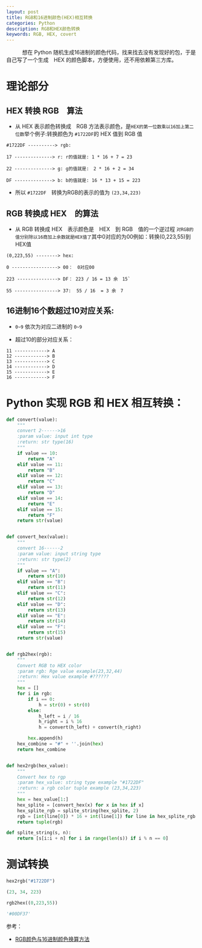 ```yaml
---
layout: post
title: RGB和16进制颜色(HEX)相互转换
categories: Python
description: RGB和HEX颜色转换
keywords: RGB, HEX, covert
---
```


　　　想在 Python 随机生成16进制的颜色代码，找来找去没有发现好的包，于是自己写了一个生成　HEX 的颜色脚本，方便使用，还不用依赖第三方库。


#  理论部分 


## HEX 转换 RGB　算法

* 从 HEX 表示颜色转换成　RGB 方法表示颜色，是`HEX的第一位数乘以16加上第二位数`举个例子:转换颜色为 `#1722DF`的 HEX 值到 RGB 值　

```
#1722DF ----------> rgb:

17 --------------> r: r的值就是: 1 * 16 + 7 = 23

22 --------------> g: g的值就是:　2 * 16 + 2 = 34

DF --------------> b: b的值就是: 16 * 13 + 15 = 223
```

* 所以 `#1722DF`　转换为RGB的表示的值为 `(23,34,223)`


## RGB 转换成 HEX　的算法


* 从 RGB 转换成 HEX　表示颜色是　HEX　到 RGB　值的一个逆过程 `对RGB的值分别除以16商加上余数就是HEX值了`其中0对应的为00例如：转换(0,223,55)到HEX值

```
(0,223,55) --------> hex:

0 -----------------> 00：　0对应00

223 ---------------> DF： 223 / 16 = 13 余　15`

55 ----------------> 37:  55 / 16  = 3 余　7
```


## 16进制16个数超过10对应关系:


* `0~9` 依次为对应二进制的 `0~9`

* 超过10的部分对应关系：

```
11 ------------> A
12 ------------> B
13 ------------> C
14 ------------> D
15 ------------> E
16 ------------> F
```

# Python 实现 RGB 和 HEX 相互转换：

```python
def convert(value):
    """
    convert 2------>16
    :param value: input int type
    :return: str type(16)
    """
    if value == 10:
        return "A"
    elif value == 11:
        return "B"
    elif value == 12:
        return "C"
    elif value == 13:
        return "D"
    elif value == 14:
        return "E"
    elif value == 15:
        return "F"
    return str(value)


def convert_hex(value):
    """
    convert 16------2
    :param value: input string type
    :return: str type(2)
    """
    if value == "A":
        return str(10)
    elif value == "B":
        return str(11)
    elif value == "C":
        return str(12)
    elif value == "D":
        return str(13)
    elif value == "E":
        return str(14)
    elif value == "F":
        return str(15)
    return str(value)


def rgb2hex(rgb):
    """
    Convert RGB to HEX color
    :param rgb: Rge value example(23,32,44)
    :return: Hex value example #??????
    """
    hex = []
    for i in rgb:
        if i == 0:
            h = str(0) + str(0)
        else:
            h_left = i / 16
            h_right = i % 16
            h = convert(h_left) + convert(h_right)

        hex.append(h)
    hex_combine = "#" + ''.join(hex)
    return hex_combine


def hex2rgb(hex_value):
    """
    Convert hex to rgp
    :param hex_value: string type example "#1722DF"
    :return: a rgb color tuple example (23,34,223)
    """
    hex = hex_value[1:]
    hex_splite = [convert_hex(x) for x in hex if x]
    hex_splite_rgb = splite_string(hex_splite, 2)
    rgb = [int(line[0]) * 16 + int(line[1]) for line in hex_splite_rgb if line]
    return tuple(rgb)

def splite_string(s, n):
    return [s[i:i + n] for i in range(len(s)) if i % n == 0]

```


# 测试转换


```python
hex2rgb("#1722DF")

(23, 34, 223)

rgb2hex((0,223,55))

'#00DF37'

```



参考：

* [RGB颜色与16进制颜色换算方法](http://blog.csdn.net/jia635/article/details/24935491)